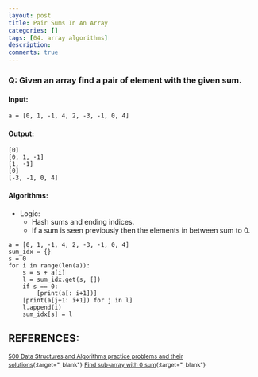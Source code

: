 ```yaml
---
layout: post
title: Pair Sums In An Array
categories: []
tags: [04. array algorithms]
description:
comments: true
---
```


### Q: Given an array find a pair of element with the given sum.

#### Input:

```python3
a = [0, 1, -1, 4, 2, -3, -1, 0, 4]
```

#### Output:

```python3
[0]
[0, 1, -1]
[1, -1]
[0]
[-3, -1, 0, 4]
```

#### Algorithms:

* Logic:
  * Hash sums and ending indices.
  * If a sum is seen previously then the elements in between sum to 0.

```python3
a = [0, 1, -1, 4, 2, -3, -1, 0, 4]
sum_idx = {}
s = 0
for i in range(len(a)):
    s = s + a[i]
    l = sum_idx.get(s, [])
    if s == 0:
        [print(a[: i+1])]
    [print(a[j+1: i+1]) for j in l]   
    l.append(i)
    sum_idx[s] = l
```

## REFERENCES:

<small>[500 Data Structures and Algorithms practice problems and their solutions](https://techiedelight.quora.com/500-Data-Structures-and-Algorithms-practice-problems-and-their-solutions){:target="_blank"}</small>
<small>[Find sub-array with 0 sum](http://www.techiedelight.com/find-sub-array-with-0-sum/){:target="_blank"}</small>
